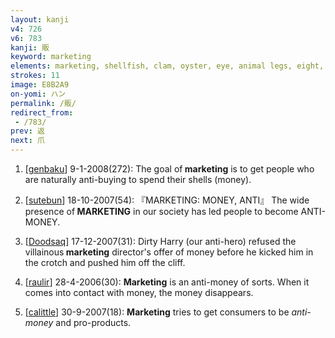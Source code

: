 ```yaml
---
layout: kanji
v4: 726
v6: 783
kanji: 販
keyword: marketing
elements: marketing, shellfish, clam, oyster, eye, animal legs, eight, anti-, demonstration, cliff, crotch
strokes: 11
image: E8B2A9
on-yomi: ハン
permalink: /販/
redirect_from:
 - /783/
prev: 返
next: 爪
---
```


1) [<a href="http://kanji.koohii.com/profile/genbaku">genbaku</a>] 9-1-2008(272): The goal of<strong> marketing</strong> is to get people who are naturally anti-buying to spend their shells (money).

2) [<a href="http://kanji.koohii.com/profile/sutebun">sutebun</a>] 18-10-2007(54): 『MARKETING: MONEY, ANTI』 The wide presence of<strong> MARKETING</strong> in our society has led people to become ANTI-MONEY.

3) [<a href="http://kanji.koohii.com/profile/Doodsaq">Doodsaq</a>] 17-12-2007(31): Dirty Harry (our anti-hero) refused the villainous<strong> marketing</strong> director&#039;s offer of money before he kicked him in the crotch and pushed him off the cliff.

4) [<a href="http://kanji.koohii.com/profile/raulir">raulir</a>] 28-4-2006(30): <strong>Marketing</strong> is an anti-money of sorts. When it comes into contact with money, the money disappears.

5) [<a href="http://kanji.koohii.com/profile/calittle">calittle</a>] 30-9-2007(18): <strong>Marketing</strong> tries to get consumers to be <em>anti-money</em> and pro-products.

